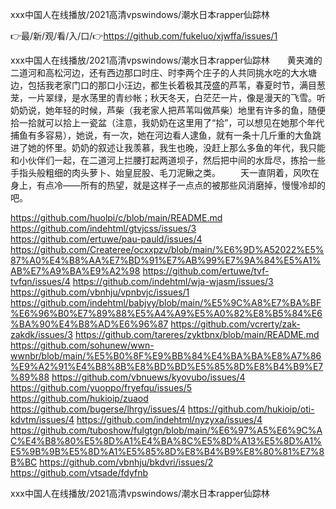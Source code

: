ххх中国人在线播放/2021高清vpswindows/潮水日本rapper仙踪林

👉最/新/观/看/入/口/👉https://github.com/fukeluo/xjwffa/issues/1

ххх中国人在线播放/2021高清vpswindows/潮水日本rapper仙踪林　　黄夹滩的二道河和高松河边，还有西边那口时庄、时李两个庄子的人共同挑水吃的大水塘边，包括我老家门口的那口小汪边，都生长着极其茂盛的芦苇，春夏时节，满目葱茏，一片翠绿，是水荡里的青纱帐；秋天冬天，白茫茫一片，像是漫天的飞雪。听奶奶说，她年轻的时候，芦柴（我老家人把芦苇叫做芦柴）地里有许多的鱼，随便拾一拾就可以拾上一瓷盆（注意，我奶奶在这里用了“拾”，可以想见在她那个年代捕鱼有多容易），她说，有一次，她在河边看人逮鱼，就有一条十几斤重的大鱼跳进了她的怀里。奶奶的叙述让我羡慕，我生也晚，没赶上那么多鱼的年代，我只能和小伙伴们一起，在二道河上拦腰打起两道坝子，然后把中间的水戽尽，拣拾一些手指头般粗细的肉头萝卜、始皇屁股、毛刀泥鳅之类。
　　天一直阴着，风吹在身上，有点冷——所有的热望，就是这样子一点点的被那些风消磨掉，慢慢冷却的吧。


https://github.com/huolpi/c/blob/main/README.md
https://github.com/indehtml/gtvjcss/issues/3
https://github.com/ertuwe/pau-pauld/issues/4
https://github.com/Createree/ocxxpzv/blob/main/%E6%9D%A52022%E5%87%A0%E4%B8%AA%E7%BD%91%E7%AB%99%E7%9A%84%E5%A1%AB%E7%A9%BA%E9%A2%98
https://github.com/ertuwe/tvf-tvfqn/issues/4
https://github.com/indehtml/wja-wjasm/issues/3
https://github.com/vbnhju/vpnbvjc/issues/1
https://github.com/indehtml/babjvy/blob/main/%E5%9C%A8%E7%BA%BF%E6%96%B0%E7%89%88%E5%A4%A9%E5%A0%82%E8%B5%84%E6%BA%90%E4%B8%AD%E6%96%87
https://github.com/vcrerty/zak-zakdk/issues/3
https://github.com/tareres/zyktbnx/blob/main/README.md
https://github.com/sohunew/wwn-wwnbr/blob/main/%E5%B0%8F%E9%BB%84%E4%BA%BA%E8%A7%86%E9%A2%91%E4%B8%8B%E8%BD%BD%E5%85%8D%E8%B4%B9%E7%89%88
https://github.com/vbnuews/kyovubo/issues/4
https://github.com/yuoppo/fryefqu/issues/5
https://github.com/hukioip/zuaod
https://github.com/bugerse/lhrgy/issues/4
https://github.com/hukioip/oti-kdvtm/issues/4
https://github.com/indehtml/nyzyxa/issues/4
https://github.com/tuboshow/fulgtgn/blob/main/%E6%97%A5%E6%9C%AC%E4%B8%80%E5%8D%A1%E4%BA%8C%E5%8D%A13%E5%8D%A1%E5%9B%9B%E5%8D%A1%E5%85%8D%E8%B4%B9%E8%80%81%E7%8B%BC
https://github.com/vbnhju/bkdvri/issues/2
https://github.com/vtsade/fdyfnb

ххх中国人在线播放/2021高清vpswindows/潮水日本rapper仙踪林
